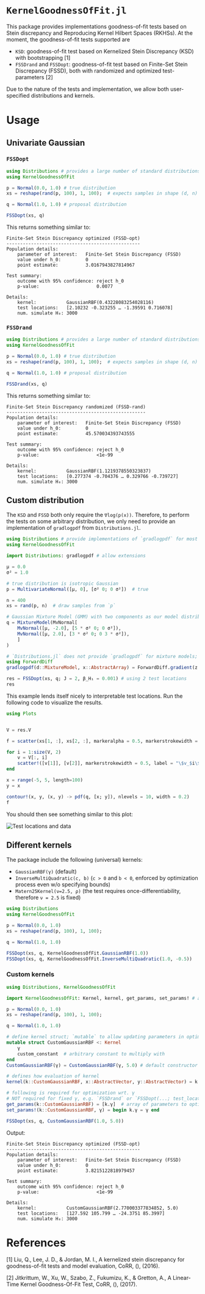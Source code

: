 # `KernelGoodnessOfFit.jl`

This package provides implementations goodness-of-fit tests based on Stein discrepancy and Reproducing Kernel Hilbert Spaces (RKHSs). At the moment, the goodness-of-fit tests supported are
- `KSD`: goodness-of-fit test based on Kernelized Stein Discrepancy (KSD) with bootstrapping [1]
- `FSSDrand` and `FSSDopt`: goodness-of-fit test based on Finite-Set Stein Discrepancy (FSSD), both with randomized and optimized test-parameters [2]

Due to the nature of the tests and implementation, we allow both user-specified distributions and kernels.

# Usage
## Univariate Gaussian
### `FSSDopt`
```julia
using Distributions # provides a large number of standard distributions
using KernelGoodnessOfFit

p = Normal(0.0, 1.0) # true distribution
xs = reshape(rand(p, 100), 1, 100);  # expects samples in shape (d, n) for d-dimensional data

q = Normal(1.0, 1.0) # proposal distribution

FSSDopt(xs, q)
```

This returns something similar to:

```
Finite-Set Stein Discrepancy optimized (FSSD-opt)
-------------------------------------------------
Population details:
    parameter of interest:   Finite-Set Stein Discrepancy (FSSD)
    value under h_0:         0
    point estimate:          3.0167943827814967

Test summary:
    outcome with 95% confidence: reject h_0
    p-value:                     0.0077

Details:
    kernel:           GaussianRBF(0.43228083254028116)
    test locations:   [2.10232 -0.323255 … -1.39591 0.716078]
    num. simulate H₀: 3000
```

### `FSSDrand`
```julia
using Distributions # provides a large number of standard distributions
using KernelGoodnessOfFit

p = Normal(0.0, 1.0) # true distribution
xs = reshape(rand(p, 100), 1, 100);  # expects samples in shape (d, n) for d-dimensional data

q = Normal(1.0, 1.0) # proposal distribution

FSSDrand(xs, q)
```

This returns something similar to:

```
Finite-Set Stein Discrepancy randomized (FSSD-rand)
---------------------------------------------------
Population details:
    parameter of interest:   Finite-Set Stein Discrepancy (FSSD)
    value under h_0:         0
    point estimate:          45.570034393743555

Test summary:
    outcome with 95% confidence: reject h_0
    p-value:                     <1e-99

Details:
    kernel:           GaussianRBF(1.1219378550323837)
    test locations:   [0.277374 -0.704376 … 0.329766 -0.739727]
    num. simulate H₀: 3000
```

## Custom distribution
The `KSD` and `FSSD` both only require the `∇log(p(x))`. Therefore, to perform the tests on some arbitrary distribution, we only need to provide an implementation of `gradlogpdf` from `Distributions.jl`.

```julia
using Distributions # provide implementations of `gradlogpdf` for most standard distributions
using KernelGoodnessOfFit

import Distributions: gradlogpdf # allow extensions

μ = 0.0
σ² = 1.0

# true distribution is isotropic Gaussian
p = MultivariateNormal([μ, 0], [σ² 0; 0 σ²])  # true

n = 400
xs = rand(p, n)  # draw samples from `p`

# Gaussian Mixture Model (GMM) with two components as our model distribution
q = MixtureModel(MvNormal[ 
    MvNormal([μ, -2.0], [5 * σ² 0; 0 σ²]),
    MvNormal([μ, 2.0], [3 * σ² 0; 0 3 * σ²]),
    ]
)

# `Distributions.jl` does not provide `gradlogpdf` for mixture models; auto-differentiation using `ForwardDiff.jl` to the rescue!
using ForwardDiff
gradlogpdf(d::MixtureModel, x::AbstractArray) = ForwardDiff.gradient(z -> log(pdf(d, z)), x)

res = FSSDopt(xs, q; J = 2, β_H₁ = 0.001) # using 2 test locations
res
```

This example lends itself nicely to interpretable test locations. Run the following code to visualize the results.

```julia
using Plots


V = res.V

f = scatter(xs[1, :], xs[2, :], markeralpha = 0.5, markerstrokewidth = 0.1, label = "\$x_i \\sim p\$")

for i = 1:size(V, 2)
    v = V[:, i]
    scatter!([v[1]], [v[2]], markerstrokewidth = 0.5, label = "\$v_$i\$", color = "red")
end

x = range(-5, 5, length=100)
y = x

contour!(x, y, (x, y) -> pdf(q, [x; y]), nlevels = 10, width = 0.2)
f
```
You should then see something similar to this plot:

![Test locations and data](https://github.com/torfjelde/KernelGoodnessOfFit.jl/blob/master/GMM_2D_test.png)

## Different kernels
The package include the following (universal) kernels:
- `GaussianRBF(γ)` (default)
- `InverseMultiQuadratic(c, b)` (`c > 0` and `b < 0`, enforced by optimization process even w/o specifying bounds)
- `Matern25Kernel(ν=2.5, ρ)` (the test requires once-differentiability, therefore `ν = 2.5` is fixed)

```julia
using Distributions
using KernelGoodnessOfFit

p = Normal(0.0, 1.0)
xs = reshape(rand(p, 100), 1, 100);

q = Normal(1.0, 1.0)

FSSDopt(xs, q, KernelGoodnessOfFit.GaussianRBF(1.0))
FSSDopt(xs, q, KernelGoodnessOfFit.InverseMultiQuadratic(1.0, -0.5))
```

### Custom kernels
```julia
using Distributions, KernelGoodnessOfFit

import KernelGoodnessOfFit: Kernel, kernel, get_params, set_params! # allows extending `kernel` method

p = Normal(0.0, 1.0)
xs = reshape(rand(p, 100), 1, 100);

q = Normal(1.0, 1.0)

# define kernel struct; `mutable` to allow updating parameters in optimization process
mutable struct CustomGaussianRBF <: Kernel
    γ
    custom_constant  # arbitrary constant to multiply with
end
CustomGaussianRBF(γ) = CustomGaussianRBF(γ, 5.0) # default constructor

# defines how evaluation of kernel
kernel(k::CustomGaussianRBF, x::AbstractVector, y::AbstractVector) = k.custom_constant * exp(- 0.5 * k.γ^(-2) * sum((x - y).^2))

# following is required for optimization wrt. γ
# NOT required for fixed γ, e.g. `FSSDrand` or `FSSDopt(...; test_locations_only=true)`
get_params(k::CustomGaussianRBF) = [k.γ]  # array of parameters to optimize => `custom_constant` stays fixed
set_params!(k::CustomGaussianRBF, γ) = begin k.γ = γ end

FSSDopt(xs, q, CustomGaussianRBF(1.0, 5.0))
```

Output:
```
Finite-Set Stein Discrepancy optimized (FSSD-opt)
-------------------------------------------------
Population details:
    parameter of interest:   Finite-Set Stein Discrepancy (FSSD)
    value under h_0:         0
    point estimate:          3.8215122818979457

Test summary:
    outcome with 95% confidence: reject h_0
    p-value:                     <1e-99

Details:
    kernel:           CustomGaussianRBF(2.770003377834852, 5.0)
    test locations:   [127.592 105.799 … -24.3751 85.3997]
    num. simulate H₀: 3000
```

# References
[1] Liu, Q., Lee, J. D., & Jordan, M. I., A kernelized stein discrepancy for goodness-of-fit tests and model evaluation, CoRR, (),  (2016). 

[2] Jitkrittum, W., Xu, W., Szabo, Z., Fukumizu, K., & Gretton, A., A Linear-Time Kernel Goodness-Of-Fit Test, CoRR, (),  (2017). 
